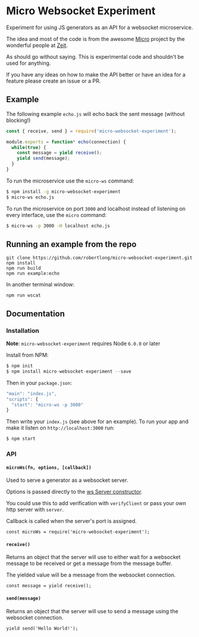 # Micro Websocket Experiment

Experiment for using JS generators as an API for a websocket microservice.

The idea and most of the code is from the awesome [Micro](https://github.com/zeit/micro) project by the wonderful people at [Zeit](https://zeit.co/).

As should go without saying. This is experimental code and shouldn't be used for anything.

If you have any ideas on how to make the API better or have an idea for a feature please create an issue or a PR.

## Example

The following example `echo.js` will echo back the sent message (without blocking!)

```js
const { receive, send } = require('micro-websocket-experiment');

module.exports = function* echo(connection) {
  while(true) {
    const message = yield receive();
    yield send(message);
  }
}
```

To run the microservice use the `micro-ws` command:

```bash
$ npm install -g micro-websocket-experiment
$ micro-ws echo.js
```

To run the microservice on port `3000` and localhost instead of listening on every interface, use the `micro` command:

```bash
$ micro-ws -p 3000 -H localhost echo.js
```

## Running an example from the repo

```
git clone https://github.com/robertlong/micro-websocket-experiment.git
npm install
npm run build
npm run example:echo
```

In another terminal window:

```
npm run wscat
```

## Documentation

### Installation

**Note**: `micro-websocket-experiment` requires Node `6.0.0` or later

Install from NPM:

```js
$ npm init
$ npm install micro-websocket-experiment --save
```

Then in your `package.json`:

```js
"main": "index.js",
"scripts": {
  "start": "micro-ws -p 3000"
}
```

Then write your `index.js` (see above for an example). To run your
app and make it listen on `http://localhost:3000` run:

```bash
$ npm start
```

### API

#### `microWs(fn, options, [callback])`

Used to serve a generator as a websocket server.

Options is passed directly to the [ws Server constructor](https://github.com/websockets/ws/blob/master/doc/ws.md#new-websocketserveroptions-callback).

You could use this to add verification with `verifyClient` or pass your own http server with `server`.

Callback is called when the server's port is assigned.

```
const microWs = require('micro-websocket-experiment');
```

#### `receive()`

Returns an object that the server will use to either wait for a websocket message to be received
or get a message from the message buffer.

The yielded value will be a message from the websocket connection.

```
const message = yield receive();
```

#### `send(message)`

Returns an object that the server will use to send a message using the websocket connection.

```
yield send('Hello World!');
```


